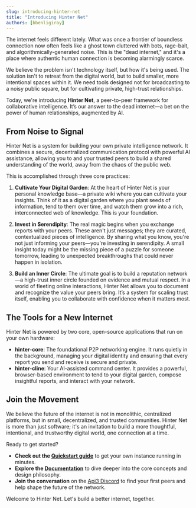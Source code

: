 ```yaml
---
slug: introducing-hinter-net
title: "Introducing Hinter Net"
authors: [bbenligiray]
---
```


The internet feels different lately.
What was once a frontier of boundless connection now often feels like a ghost town cluttered with bots, rage-bait, and algorithmically-generated noise.
This is the "dead internet," and it's a place where authentic human connection is becoming alarmingly scarce.

We believe the problem isn't technology itself, but how it's being used.
The solution isn't to retreat from the digital world, but to build smaller, more intentional spaces within it.
We need tools designed not for broadcasting to a noisy public square, but for cultivating private, high-trust relationships.

Today, we're introducing **Hinter Net**, a peer-to-peer framework for collaborative intelligence.
It’s our answer to the dead internet—a bet on the power of human relationships, augmented by AI.

<!-- truncate -->

## From Noise to Signal

Hinter Net is a system for building your own private intelligence network.
It combines a secure, decentralized communication protocol with powerful AI assistance, allowing you to and your trusted peers to build a shared understanding of the world, away from the chaos of the public web.

This is accomplished through three core practices:

1.  **Cultivate Your Digital Garden**: At the heart of Hinter Net is your personal knowledge base—a private wiki where you can cultivate your insights.
    Think of it as a digital garden where you plant seeds of information, tend to them over time, and watch them grow into a rich, interconnected web of knowledge.
    This is your foundation.

2.  **Invest in Serendipity**: The real magic begins when you exchange reports with your peers.
    These aren't just messages; they are curated, contextualized pieces of intelligence.
    By sharing what you know, you're not just informing your peers—you're investing in serendipity.
    A small insight today might be the missing piece of a puzzle for someone tomorrow, leading to unexpected breakthroughs that could never happen in isolation.

3.  **Build an Inner Circle**: The ultimate goal is to build a reputation network—a high-trust inner circle founded on evidence and mutual respect.
    In a world of fleeting online interactions, Hinter Net allows you to document and recognize the value your peers bring.
    It’s a system for scaling trust itself, enabling you to collaborate with confidence when it matters most.

## The Tools for a New Internet

Hinter Net is powered by two core, open-source applications that run on your own hardware:

- **hinter-core**: The foundational P2P networking engine.
  It runs quietly in the background, managing your digital identity and ensuring that every report you send and receive is secure and private.
- **hinter-cline**: Your AI-assisted command center.
  It provides a powerful, browser-based environment to tend to your digital garden, compose insightful reports, and interact with your network.

## Join the Movement

We believe the future of the internet is not in monolithic, centralized platforms, but in small, decentralized, and trusted communities.
Hinter Net is more than just software; it's an invitation to build a more thoughtful, intentional, and trustworthy digital world, one connection at a time.

Ready to get started?

- **Check out the [Quickstart guide](../docs/hinter-net/quickstart)** to get your own instance running in minutes.
- **Explore the [Documentation](../docs/hinter-net/introduction)** to dive deeper into the core concepts and design philosophy.
- **Join the conversation** on the [Api3 Discord](https://discord.gg/api3dao) to find your first peers and help shape the future of the network.

Welcome to Hinter Net.
Let's build a better internet, together.
